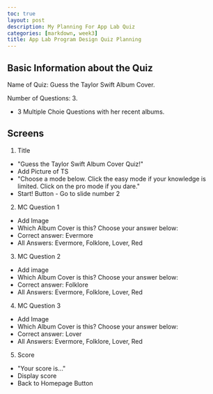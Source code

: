 ```yaml
---
toc: true
layout: post
description: My Planning For App Lab Quiz
categories: [markdown, week3]
title: App Lab Program Design Quiz Planning
---
```


## Basic Information about the Quiz 
Name of Quiz: Guess the Taylor Swift Album Cover.

Number of Questions: 3.
-  3 Multiple Choie Questions with her recent albums. 

## Screens
1. Title
  - "Guess the Taylor Swift Album Cover Quiz!"
  - Add Picture of TS 
  - "Choose a mode below. Click the easy mode if your knowledge is limited. Click on the pro mode if you dare."
  - Start! Button - Go to slide number 2

2. MC Question 1
  - Add Image 
  - Which Album Cover is this? Choose your answer below: 
  - Correct answer: Evermore 
  - All Answers: Evermore, Folklore, Lover, Red

3. MC Question 2
  - Add image
  - Which Album Cover is this? Choose your answer below: 
  - Correct answer: Folklore
  - All Answers: Evermore, Folklore, Lover, Red

4. MC Question 3
  - Add Image
  - Which Album Cover is this? Choose your answer below: 
  - Correct answer: Lover
  - All Answers: Evermore, Folklore, Lover, Red

5. Score
  - "Your score is..."
  - Display score 
  - Back to Homepage Button
